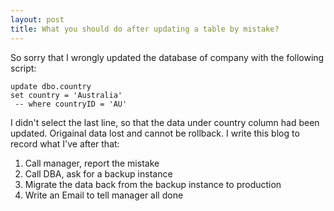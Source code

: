 ```yaml
---
layout: post
title: What you should do after updating a table by mistake?
---
```


So sorry that I wrongly updated the database of company with the following script:

```
update dbo.country
set country = 'Australia'
 -- where countryID = 'AU'
```

I didn't select the last line, so that the data under country column had been updated. Origainal data lost and cannot be rollback. I write this blog to record what I've after that:

1. Call manager, report the mistake
2. Call DBA, ask for a backup instance
3. Migrate  the data back from the backup instance to production
4. Write an Email to tell manager all done

